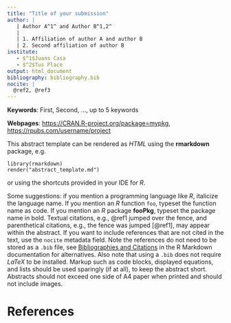 ```yaml
---
title: "Title of your submission"
author: |
   | Author A^1^ and Author B^1,2^
   |
   | 1. Affiliation of author A and author B
   | 2. Second affiliation of author B
institute: 
   - $^1$Juans Casa
   - $^2$Tus Place
output: html_document
bibliography: bibliography.bib
nocite: | 
  @ref2, @ref3
---
```


**Keywords**: First, Second, ..., up to 5 keywords

**Webpages**: https://CRAN.R-project.org/package=mypkg, https://rpubs.com/username/project

This abstract template can be rendered as *HTML* using the **rmarkdown** package, e.g.

    library(rmarkdown)
    render("abstract_template.md")
    
or using the shortcuts provided in your IDE for *R*.

Some suggestions: if you mention a programming language like *R*, italicize the language name.  If you mention an *R* function `foo`, typeset the function name as code.   If you mention an *R* package **fooPkg**, typeset the package name in bold.  Textual citations, e.g., @ref1 jumped over the fence, and parenthetical citations, e.g., the fence was jumped [@ref1], may appear within the abstract. If you want to include references that are not cited in the text, use the `nocite` metadata field. Note the 
references do not need to be stored as a `.bib` file, see [Bibliographies and Citations](http://rmarkdown.rstudio.com/authoring_bibliographies_and_citations.html) in the R Markdown documentation for alternatives. Also note that using a `.bib` does not require *LaTeX* to be installed. Markup such as code blocks, displayed equations, and lists should be used sparingly (if at all), to keep the abstract short. Abstracts should not exceed one side of A4 paper when printed and should not include images.

# References
